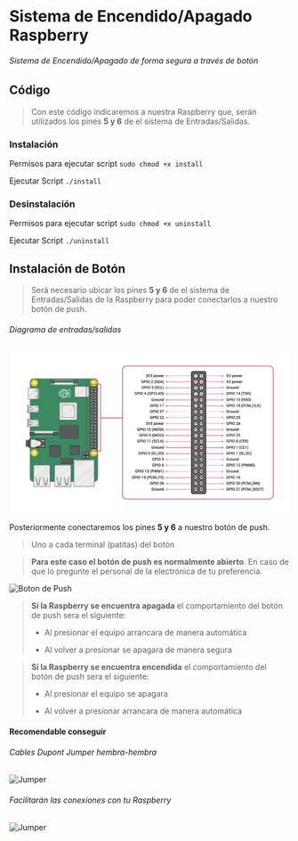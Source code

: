 # Sistema de Encendido/Apagado Raspberry

###### Sistema de Encendido/Apagado de forma segura a través de botón

## Código

> Con este código indicaremos a nuestra Raspberry que, serán utilizados los pines **5 y 6** de el sistema de Entradas/Salidas.

### Instalación
Permisos para ejecutar script
`sudo chmod +x install`

Ejecutar Script `./install`

### Desinstalación
Permisos para ejecutar script
`sudo chmod +x uninstall`

Ejecutar Script `./uninstall`

## Instalación de Botón

> Será necesario ubicar los pines **5 y 6** de el sistema de Entradas/Salidas de la Raspberry para poder conectarlos a nuestro botón de push.

###### Diagrama de entradas/salidas
![](GPIO-Pinout-Diagram-2.png)

Posteriormente conectaremos los pines **5 y 6** a nuestro botón de push.

> Uno a cada terminal (patitas) del botón

> **Para este caso el botón de push es normalmente abierto**. En caso de que lo pregunte el personal de la electrónica de tu preferencia.

<img src="https://www.dipmecatronica.com.mx/wp-content/uploads/2018/08/PUSH-BUTTON-NA.jpg" alt="Boton de Push" width="180" height="180">

> **Sí la Raspberry se encuentra apagada** el comportamiento del botón de push sera el siguiente:
>
> + Al presionar  el equipo arrancara de manera automática
>
> + Al volver a presionar se apagara de manera segura

> **Sí la Raspberry se encuentra encendida** el comportamiento del botón de push sera el siguiente:
>
> + Al presionar  el equipo se apagara
>
> + Al volver a presionar arrancara de manera automática



#### Recomendable conseguir 

###### Cables Dupont Jumper hembra-hembra
<img src="https://leantec.es/wp-content/uploads/2018/02/p_6_8_4_684-40-Cables-30cm-Hembra-Hembra-jumper-dupont-254-arduino.jpg" alt="Jumper" width="300" height="200">

###### Facilitarán las conexiones con tu Raspberry
<img src="https://foto.askix.com/upload/2/a7/2a772ae3f728cef25641b042fe2f963f.jpg" alt="Jumper" width="300" height="200">
